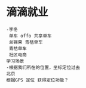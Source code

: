 # 滴滴就业
    -李冬
     单车 offo 共享单车
     兰锦荣 青桔单车
     青桔单车
     社区电商
    学习场景
    -根据我们所在的位置，坐标定位过去
    北京
    根据GPS 定位 获得定位功能？